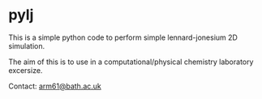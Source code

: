# pylj

This is a simple python code to perform simple lennard-jonesium 2D simulation. 

The aim of this is to use in a computational/physical chemistry laboratory excersize. 

Contact:
arm61@bath.ac.uk
